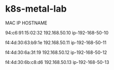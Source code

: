 # k8s-metal-lab

MAC                 IP              HOSTNAME

94:c6:91:15:02:32   192.168.50.10   ip-192-168-50-10

f4:4d:30:63:b9:1e   192.168.50.11   ip-192-168-50-11

f4:4d:30:6a:3f:19   192.168.50.12   ip-192-168-50-12

f4:4d:30:6b:c8:d6   192.168.50.13   ip-192-168-50-13